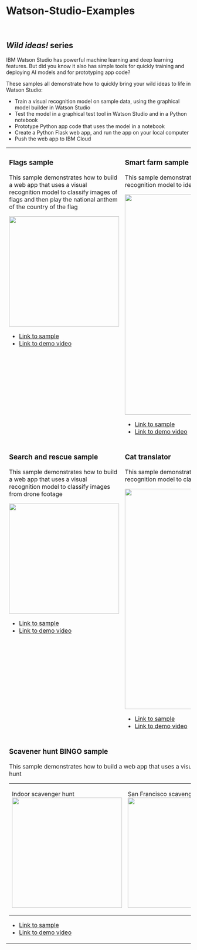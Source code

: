 # Watson-Studio-Examples

<p>&nbsp;</p>


## <i>Wild ideas!</i> series
IBM Watson Studio has powerful machine learning and deep learning features. But did you know it also has simple tools for quickly training and deploying AI models and for prototyping app code?

These samples all demonstrate how to quickly bring your wild ideas to life in Watson Studio:
<ul>
<li>Train a visual recognition model on sample data, using the graphical model builder in Watson Studio</li>
<li>Test the model in a graphical test tool in Watson Studio and in a Python notebook</li>
<li>Prototype Python app code that uses the model in a notebook</li>
<li>Create a Python Flask web app, and run the app on your local computer</li>
<li>Push the web app to IBM Cloud</li>
</ul>
<table>
<col width="40%">
<col width="60%">
<tr>
<td valign="top"><h3>Flags sample</h3>
<p>This sample demonstrates how to build a web app that uses a visual recognition model to classify images of flags and then play the national anthem of the country of the flag</p>
<img src="https://github.com/IBMDataScience/Watson-Studio-Examples/blob/master/Play-national-anthem-flags/readme-images/thumbnail-flags-demo-video.png" width="300px"/>
<ul>
<li><a href="https://github.com/IBMDataScience/Watson-Studio-Examples/tree/master/Play-national-anthem-flags">Link to sample</a></li>
<li><a href="https://youtu.be/OpXfZ4Cx02I">Link to demo video</a></li>
</ul>
</td>
<td valign="top"><h3>Smart farm sample</h3>
<p>This sample demonstrates how to build a web app that uses a visual recognition model to identify individual farm animals drinking water</p>
<img src="https://github.com/IBMDataScience/Watson-Studio-Examples/blob/master/Smart-farm/readme-images/thumbnail-smart-farm-demo-video.png" width="600px"/>
<ul>
<li><a href="https://github.com/IBMDataScience/Watson-Studio-Examples/tree/master/Smart-farm">Link to sample</a></li>
<li><a href="https://youtu.be/lJlr_iyUhck">Link to demo video</a></li>
</ul>
</td>
</tr>
<tr>
<td valign="top"><h3>Search and rescue sample</h3>
<p>This sample demonstrates how to build a web app that uses a visual recognition model to classify images from drone footage</p>
<img src="https://github.com/IBMDataScience/Watson-Studio-Examples/blob/master/Search-and-rescue/readme-images/thumbnail-sar-demo-video.png" width="300px"/>
<ul>
<li><a href="https://github.com/IBMDataScience/Watson-Studio-Examples/tree/master/Search-and-rescue">Link to sample</a></li>
<li><a href="https://youtu.be/MbfYNncjO8Q">Link to demo video</a></li>
</ul>
</td>
<td valign="top"><h3>Cat translator</h3>
<p>This sample demonstrates how to build a web app that uses a visual recognition model to classify spectrograms of cat vocalization</p>
<img src="https://github.com/IBMDataScience/Watson-Studio-Examples/blob/master/Cat-translator/readme-images/thumbnail-cat-translator-demo-video.png" width="600px"/>
<ul>
<li><a href="https://github.com/IBMDataScience/Watson-Studio-Examples/tree/master/Cat-translator">Link to sample</a></li>
<li><a href="https://youtu.be/I1TZIWA6pxU">Link to demo video</a></li>
</ul>
</td>
</tr>
<tr>
<td colspan="2"><h3>Scavener hunt BINGO sample</h3>
<p>This sample demonstrates how to build a web app that uses a visual recognition model to classify images for a scavenger hunt</p>
<table>
<tr>
<td><p>Indoor scavenger hunt<br/><img src="https://github.com/IBMDataScience/Watson-Studio-Examples/raw/master/Scavenger-hunt-BINGO/readme-images/thumbnail-indoor.jpg" width="300px"/></p></td>
<td><p>San Francisco scavenger hunt<br/><img src="https://github.com/IBMDataScience/Watson-Studio-Examples/raw/master/Scavenger-hunt-BINGO/readme-images/thumbnail-san-fran.jpg" width="300px"/></p></td>
</tr>
</table>
<ul>
<li><a href="https://github.com/IBMDataScience/Watson-Studio-Examples/tree/master/Scavenger-hunt-BINGO">Link to sample</a></li>
<li><a href="https://youtu.be/6yKptg4t37s">Link to demo video</a></li>
</ul>
</tr>
</table>

